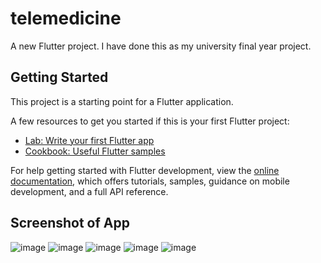 # telemedicine

A new Flutter project. I have done this as my university final year project.

## Getting Started

This project is a starting point for a Flutter application.

A few resources to get you started if this is your first Flutter project:

- [Lab: Write your first Flutter app](https://docs.flutter.dev/get-started/codelab)
- [Cookbook: Useful Flutter samples](https://docs.flutter.dev/cookbook)

For help getting started with Flutter development, view the
[online documentation](https://docs.flutter.dev/), which offers tutorials,
samples, guidance on mobile development, and a full API reference.
## Screenshot of App
![image](https://github.com/Farhad314/telemedicine/assets/62566017/7f3aef6e-e84c-437d-8319-a4ccc38237c6)
![image](https://github.com/Farhad314/telemedicine/assets/62566017/1fbac47e-1ec1-41f7-9f08-41e67b60611e)
![image](https://github.com/Farhad314/telemedicine/assets/62566017/49415a48-8884-48f5-a672-2df4173c0750)
![image](https://github.com/Farhad314/telemedicine/assets/62566017/ff5c5c6a-4037-4ca3-9f86-237e3bdf4d73)
![image](https://github.com/Farhad314/telemedicine/assets/62566017/55aa4518-caea-44f0-9f0b-e7ea58fe493f)


